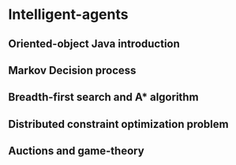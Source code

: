 # Intelligent-agents

## Oriented-object Java introduction

## Markov Decision process

## Breadth-first search and A* algorithm

## Distributed constraint optimization problem

## Auctions and game-theory
